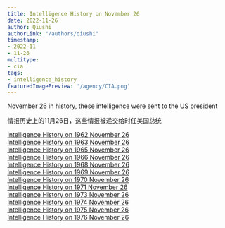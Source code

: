 ```yaml
---
title: Intelligence History on November 26
date: 2022-11-26
author: Qiushi 
authorLink: "/authors/qiushi"
timestamp: 
- 2022-11
- 11-26
multitype: 
- cia
tags: 
- intelligence_history
featuredImagePreview: '/agency/CIA.png'
---
```



November 26 in history, these intelligence were sent to the US president

情报历史上的11月26日，这些情报被递交给时任美国总统

<!--more-->







[Intelligence History on 1962 November 26](/dailybrief/1962-11-26)   
[Intelligence History on 1963 November 26](/dailybrief/1963-11-26)   
[Intelligence History on 1965 November 26](/dailybrief/1965-11-26)   
[Intelligence History on 1966 November 26](/dailybrief/1966-11-26)   
[Intelligence History on 1968 November 26](/dailybrief/1968-11-26)   
[Intelligence History on 1969 November 26](/dailybrief/1969-11-26)   
[Intelligence History on 1970 November 26](/dailybrief/1970-11-26)   
[Intelligence History on 1971 November 26](/dailybrief/1971-11-26)   
[Intelligence History on 1973 November 26](/dailybrief/1973-11-26)   
[Intelligence History on 1974 November 26](/dailybrief/1974-11-26)   
[Intelligence History on 1975 November 26](/dailybrief/1975-11-26)   
[Intelligence History on 1976 November 26](/dailybrief/1976-11-26)   
